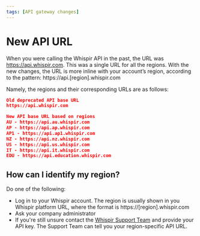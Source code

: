 ```yaml
---
tags: [API gateway changes]
---
```


# New API URL

When you were calling the Whispir API in the past, the URL was https://api.whispir.com. This was a single URL for all the regions. With the new changes, the URL is more inline with your account’s region, according to the pattern: https://api.[region].whispir.com

Namely, the regions and their corresponding URLs are as follows:

```json
Old deprecated API base URL
https://api.whispir.com

New API base URL based on regions
AU - https://api.au.whispir.com
AP - https://api.ap.whispir.com
AP1 - https://api.ap1.whispir.com
NZ - https://api.nz.whispir.com
US - https://api.us.whispir.com
IT - https://api.it.whispir.com
EDU - https://api.education.whispir.com
```
## How can I identify my region?
Do one of the following:

- Log in to your Whispir account. The region is usually shown in you Whispir platform URL, where the format is https://[region].whispir.com
- Ask your company administrator
- If you're still unsure contact the [Whispir Support Team](mailto:support@whispir.com) and provide your API key. The Support Team can tell you your region-specific API URL.